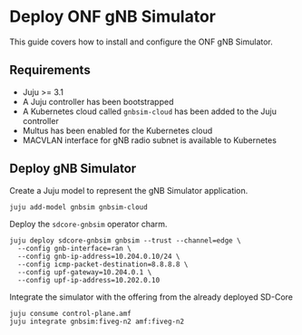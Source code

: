 # Deploy ONF gNB Simulator

This guide covers how to install and configure the ONF gNB Simulator.

## Requirements

- Juju >= 3.1
- A Juju controller has been bootstrapped
- A Kubernetes cloud called `gnbsim-cloud` has been added to the Juju controller 
- Multus has been enabled for the Kubernetes cloud
- MACVLAN interface for gNB radio subnet is available to Kubernetes

## Deploy gNB Simulator

Create a Juju model to represent the gNB Simulator application.

```console
juju add-model gnbsim gnbsim-cloud
```

Deploy the `sdcore-gnbsim` operator charm.

```console
juju deploy sdcore-gnbsim gnbsim --trust --channel=edge \
  --config gnb-interface=ran \
  --config gnb-ip-address=10.204.0.10/24 \
  --config icmp-packet-destination=8.8.8.8 \
  --config upf-gateway=10.204.0.1 \
  --config upf-ip-address=10.202.0.10
```

Integrate the simulator with the offering from the already deployed SD-Core

```console
juju consume control-plane.amf
juju integrate gnbsim:fiveg-n2 amf:fiveg-n2
```